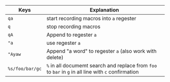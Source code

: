 Keys | Explanation
--- | ---
`qa` | start recording macros into `a` regester
`q` | stop recording macros
`qA` | Append to regester `a` 
`"a` | use regester `a`
`"Ayaw` | Append "a word" to regester `a` (also work with delete)
`%s/foo/bar/gc` | `%` in all documemt search and replace from `foo` to `bar` in `g` in all line with `c` confirmation
